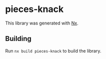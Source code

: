 # pieces-knack

This library was generated with [Nx](https://nx.dev).

## Building

Run `nx build pieces-knack` to build the library.
